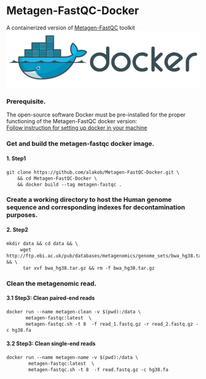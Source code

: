 # Metagen-FastQC-Docker
A containerized version of [Metagen-FastQC](https://github.com/Finn-Lab/Metagen-FastQC) toolkit
![alt text](fig/docker_logo_horizontal.png)

### Prerequisite.

The open-source software Docker must be pre-installed for the proper functioning of the Metagen-FastQC docker version:  
[Follow instruction for setting up docker in your machine](https://github.com/EBI-COMMUNITY/ebi-selecta#SELECTA-framework-Docker-Compose-version)

### Get and build the metagen-fastqc docker image.
#### 1. Step1

```
git clone https://github.com/alakob/Metagen-FastQC-Docker.git \
    && cd Metagen-FastQC-Docker \
    && docker build --tag metagen-fastqc .
```
### Create a working directory to host the Human genome sequence and corresponding indexes for decontamination purposes.

#### 2. Step2
```
mkdir data && cd data && \
     wget http://ftp.ebi.ac.uk/pub/databases/metagenomics/genome_sets/bwa_hg38.tar.gz && \
      tar xvf bwa_hg38.tar.gz && rm -f bwa_hg38.tar.gz
```
### Clean the metagenomic read.

#### 3.1 Step3: Clean paired-end reads
```
docker run --name metagen-clean -v $(pwd):/data \
       metagen-fastqc:latest  \
       metagen-fastqc.sh -t 8  -f read_1.fastq.gz -r read_2.fastq.gz -c hg38.fa
```
#### 3.2 Step3: Clean single-end reads
```
docker run --name metagen-name -v $(pwd):/data \
        metagen-fastqc:latest  \
        metagen-fastqc.sh -t 8  -f read.fastq.gz -c hg38.fa
```

